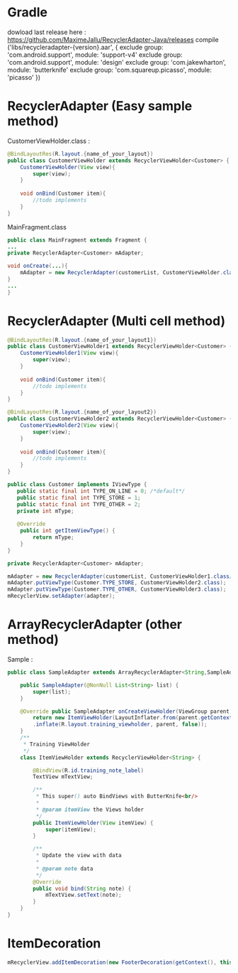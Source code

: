 # Gradle 
dowload last release here : https://github.com/MaximeJallu/RecyclerAdapter-Java/releases
compile ('libs/recycleradapter-{version}.aar', {
        exclude group: 'com.android.support', module: 'support-v4'
        exclude group: 'com.android.support', module: 'design'
        exclude group: 'com.jakewharton', module: 'butterknife'
        exclude group: 'com.squareup.picasso', module: 'picasso'
    })
    
# RecyclerAdapter (Easy sample method)
CustomerViewHolder.class :
```java
@BindLayoutRes(R.layout.{name_of_your_layout})
public class CustomerViewHolder extends RecyclerViewHolder<Customer> {
    CustomerViewHolder(View view){
        super(view);
    }
    
    void onBind(Customer item){
        //todo implements
    }
}
```

MainFragment.class
```java
public class MainFragment extends Fragment {
...
private RecyclerAdapter<Customer> mAdapter;

void onCreate(...){
    mAdapter = new RecyclerAdapter(customerList, CustomerViewHolder.class);
}
...
}
```
# RecyclerAdapter (Multi cell method)
```java
@BindLayoutRes(R.layout.{name_of_your_layout1})
public class CustomerViewHolder1 extends RecyclerViewHolder<Customer> {
    CustomerViewHolder1(View view){
        super(view);
    }
    
    void onBind(Customer item){
        //todo implements
    }
}

@BindLayoutRes(R.layout.{name_of_your_layout2})
public class CustomerViewHolder2 extends RecyclerViewHolder<Customer> {
    CustomerViewHolder2(View view){
        super(view);
    }
    
    void onBind(Customer item){
        //todo implements
    }
}

public class Customer implements IViewType {
   public static final int TYPE_ON_LINE = 0; /*default*/
   public static final int TYPE_STORE = 1;
   public static final int TYPE_OTHER = 2;
   private int mType;
   
   @Override
    public int getItemViewType() {
        return mType;
    }
}

private RecyclerAdapter<Customer> mAdapter;

mAdapter = new RecyclerAdapter(customerList, CustomerViewHolder1.class/*type par default*/);
mAdapter.putViewType(Customer.TYPE_STORE, CustomerViewHolder2.class);
mAdapter.putViewType(Customer.TYPE_OTHER, CustomerViewHolder3.class);
mRecyclerView.setAdapter(adapter);
```

# ArrayRecyclerAdapter (other method)
Sample : 
```java
public class SampleAdapter extends ArrayRecyclerAdapter<String,SampleAdapter.ItemViewHolder> {

    public SampleAdapter(@NonNull List<String> list) {
        super(list);
    }

    @Override public SampleAdapter onCreateViewHolder(ViewGroup parent, int viewType) {
        return new ItemViewHolder(LayoutInflater.from(parent.getContext())
        .inflate(R.layout.training_viewholder, parent, false));
    }
    /**
     * Training ViewHolder
     */
    class ItemViewHolder extends RecyclerViewHolder<String> {

        @BindView(R.id.training_note_label)
        TextView mTextView;

        /**
         * This super() auto BindViews with ButterKnife<br/>
         *
         * @param itemView the Views holder
         */
        public ItemViewHolder(View itemView) {
            super(itemView);
        }

        /**
         * Update the view with data
         *
         * @param note data
         */
        @Override
        public void bind(String note) {
            mTextView.setText(note);
        }
    }
}
```

# ItemDecoration
```java
mRecyclerView.addItemDecoration(new FooterDecoration(getContext(), this, R.layout.item_space_80));
```
